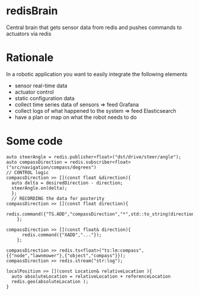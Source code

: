 # redisBrain
Central brain that gets sensor data from redis and pushes commands to actuators via redis 

# Rationale
In a robotic application you want to easily integrate the following elements
- sensor real-time data
- actuator control
- static configuration data
- collect time series data of sensors => feed Grafana
- collect logs of what happened to the system => feed Elasticsearch
- have a plan or map on what the robot needs to do

# Some code
```
auto steerAngle = redis.publisher<float>("dst/drive/steer/angle");
auto compassDirection = redis.subscriber<float>("src/navigation/compass/degrees") 
// CONTROL logic 
compassDirection >> [](const float &direction){
  auto delta = desiredDirection - direction;
  steerAngle.on(delta);
  };
  // RECORDING the data for posterity
compassDirection >> [](const float direction){
    redis.command({"TS.ADD","compassDirection","*",std::to_string(direction),"LABELS","node","compass","unit","degrees"});
    };
    
compassDirection >> [](const float& direction){
      redis.command({"XADD","..."});
    };

compassDirection >> redis.ts<float>("ts:lm:compass",{{"node","lawnmower"},{"object","compass"}});
compassDirection >> redis.stream("str:log");

localPosition >> [](const Location& relativeLocation ){
  auto absoluteLocation = relativeLocation + referenceLocation
  redis.geo(absoluteLocation );
}
```

